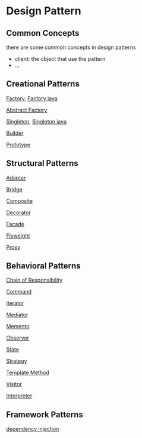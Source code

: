 # Design Pattern

## Common Concepts

there are some common concepts in design patterns

- client: the object that use the pattern
- ... 

## Creational Patterns

[Factory](javascript-design-pattern-factory-method.md), [Factory java](/sorted/designpatterns/design-patterns-factory.md)

[Abstract Factory](javascript-design-pattern-abstract-factory.md)

[Singleton](javascript-design-pattern-singleton.md), [Singleton java](/sorted/designpatterns/design-patterns-singleton.md)

[Builder](javascript-design-pattern-builder.md)

[Prototype](javascript-design-pattern-prototype.md)

## Structural Patterns

[Adapter](javascript-design-pattern-adapter.md)

[Bridge](javascript-design-pattern-bridge.md)

[Composite](javascript-design-pattern-composite.md)

[Decorator](javascript-design-pattern-decorator.md)

[Facade](javascript-design-pattern-facade.md)

[Flyweight](javascript-design-pattern-flyweight.md)

[Proxy](javascript-design-pattern-proxy.md)

## Behavioral Patterns

[Chain of Responsibility](javascript-design-pattern-chain-of-responsibility.md)

[Command](javascript-design-pattern-command.md)

[Iterator](javascript-design-pattern-iterator.md)

[Mediator](javascript-design-pattern-mediator.md)

[Memento](javascript-design-pattern-memento.md)

[Observer](javascript-design-pattern-observer.md)

[State](javascript-design-pattern-state.md)

[Strategy](javascript-design-pattern-strategy.md)

[Template Method](javascript-design-pattern-template-method.md)

[Visitor](javascript-design-pattern-visitor.md)

[Interpreter](javascript-design-pattern-interpreter.md)

## Framework Patterns

[dependency injection](design-pattern-dependency-injection.md)

